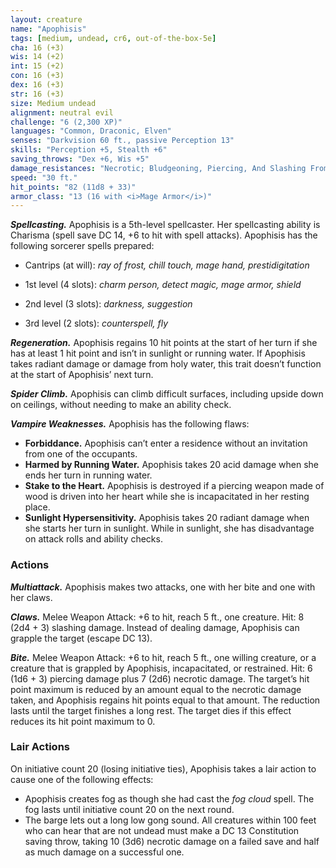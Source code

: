 ```yaml
---
layout: creature
name: "Apophisis"
tags: [medium, undead, cr6, out-of-the-box-5e]
cha: 16 (+3)
wis: 14 (+2)
int: 15 (+2)
con: 16 (+3)
dex: 16 (+3)
str: 16 (+3)
size: Medium undead
alignment: neutral evil
challenge: "6 (2,300 XP)"
languages: "Common, Draconic, Elven"
senses: "Darkvision 60 ft., passive Perception 13"
skills: "Perception +5, Stealth +6"
saving_throws: "Dex +6, Wis +5"
damage_resistances: "Necrotic; Bludgeoning, Piercing, And Slashing From Nonmagical Attacks"
speed: "30 ft."
hit_points: "82 (11d8 + 33)"
armor_class: "13 (16 with <i>Mage Armor</i>)"
---
```


***Spellcasting.*** Apophisis is a 5th-level spellcaster.
Her spellcasting ability is Charisma (spell save DC
14, +6 to hit with spell attacks). Apophisis has the
following sorcerer spells prepared:

* Cantrips (at will): <i>ray of frost, chill touch, mage hand, prestidigitation</i>

* 1st level (4 slots): <i>charm person, detect magic, mage armor, shield</i>

* 2nd level (3 slots): <i>darkness, suggestion</i>

* 3rd level (2 slots): <i>counterspell, fly</i>

***Regeneration.*** Apophisis regains 10 hit points at the
start of her turn if she has at least 1 hit point and
isn’t in sunlight or running water. If Apophisis takes
radiant damage or damage from holy water, this trait
doesn’t function at the start of Apophisis’ next turn.

***Spider Climb.*** Apophisis can climb difficult surfaces,
including upside down on ceilings, without
needing to make an ability check.

***Vampire Weaknesses.*** Apophisis has the following
flaws:
* **Forbiddance.** Apophisis can’t enter a residence
without an invitation from one of the occupants.
* **Harmed by Running Water.** Apophisis takes 20 acid
damage when she ends her turn in running water.
* **Stake to the Heart.** Apophisis is destroyed if a
piercing weapon made of wood is driven into her
heart while she is incapacitated in her resting place.
* **Sunlight Hypersensitivity.** Apophisis takes 20 radiant
damage when she starts her turn in sunlight.
While in sunlight, she has disadvantage on attack
rolls and ability checks.

### Actions

***Multiattack.*** Apophisis makes two attacks, one
with her bite and one with her claws.

***Claws.*** Melee Weapon Attack: +6 to hit, reach 5 ft.,
one creature. Hit: 8 (2d4 + 3) slashing damage. Instead
of dealing damage, Apophisis can grapple the
target (escape DC 13).

***Bite.*** Melee Weapon Attack: +6 to hit, reach 5 ft., one
willing creature, or a creature that is grappled by
Apophisis, incapacitated, or restrained. Hit: 6 (1d6 +
3) piercing damage plus 7 (2d6) necrotic damage. The
target’s hit point maximum is reduced by an amount
equal to the necrotic damage taken, and Apophisis
regains hit points equal to that amount. The reduction
lasts until the target finishes a long rest. The target
dies if this effect reduces its hit point maximum to 0.

### Lair Actions

On initiative count 20 (losing initiative ties), Apophisis
takes a lair action to cause one of the following effects:
* Apophisis creates fog as though she had cast the
<i>fog cloud</i> spell. The fog lasts until initiative count
20 on the next round.
* The barge lets out a long low gong sound. All
creatures within 100 feet who can hear that are
not undead must make a DC 13 Constitution saving
throw, taking 10 (3d6) necrotic damage on a failed
save and half as much damage on a successful one.
